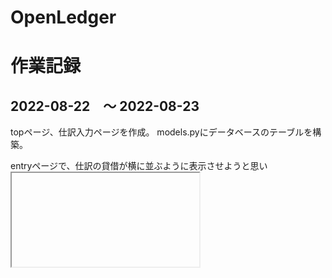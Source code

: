 # OpenLedger



# 作業記録

## 2022-08-22　〜 2022-08-23
topページ、仕訳入力ページを作成。
models.pyにデータベースのテーブルを構築。

entryページで、仕訳の貸借が横に並ぶように表示させようと思い <iframe> と debit_side.html（子）, credit_side.html（子） を使って表示させるところまではできたが、
いざentry.html（親）でsubmitしてみたら子要素の情報がPOSTできなかった。解決できず保留中。

## 2022-08-24
勘定科目リストを作成。
地道にadmin画面に打ち込んだのち、 manage.py dumpdata journal.account > account.json にて出力。
vscodeのjson整形機能に思わず「おー」と声が出た。
Gitを入れていたものの add, commit, push していなかったので、これらを実行

* Gitカンペ
  * git add .
  * git commit
  * git push origin main

## 2022-08-25
試算表を表示するページ trial_balance.html を作成しようとして詰まる。
 * 仕訳テーブルから借方・貸方を集計しようとして、 Journal.objects.all() でデータを取得しようとしたがなぜか仕訳番号しか取得できなかった。仕方なく for ループで Journal.objects.get(pk=pk) として1行ずつ取得した。
 * 取得したデータ(dict形式)をhtmlで表示させようとしたけど表示されなかった。
 * 結局「総勘定元帳テーブル」がないと処理しにくい？「仕訳テーブル」と「総勘定元帳テーブル」は内容がかぶるからどちらか一つにしたい（軽量化のため）。
 * 試算表は view.py の中で完成させたい。どうしたらうまくいくか？

Journalテーブルからviews.pyの trial_balance にデータを引っ張ってきて、 trial_balance の中で仕訳の集計＆期末残高の計算（期首残高どうする？？？）をしたものを trial_balance.html に渡して表示する、みたいなことを実現したい。

## 2022-08-26
昨日の続きで trial_balance.html に取り組んだ。無事に試算表っぽい表示ができるようになった。
月次や四半期ではまだ表示できない。

entry.html で、勘定科目をプルダウンリストで選択できるようにしようとして詰まる。
プルダウンリストは作れたが、その値をどのようにPUSHすれば仕訳テーブルに取り込めるかわからなかった。


## 2022-08-27
django form に入力した値のPUSHの取得だが、
 <tag name="fuga"> {{ form.form }} </tag>
 みたいな感じで上手くいかないだろうか？

 models.py で、数値が入る予定の部分（科目コード等のコード）を、CharFieleからIntegerFieldに変更した。

 ## 2022-08-29
 entry.html で勘定科目の選択をプルダウンリストにすることはできたが、プルダウンリストの値を取得できない。 views.py の方で取得できることはできるが、 <form>タグ内の最後の仕訳科目しか抽出できない（各仕訳の勘定科目をリスト形式で取得できない）。
  >https://kleinblog.net/django-choice-field.html

 <tag value="xx">{{ account }}</tag>みたいなかんじでvalue に account を代入しようと Javascript を書いてみたが、うまくい方なかった。

 * プルダウンリストで表示した値を value に入れる方法を見つける。もしくはほかの方法を考える。
 * 複数のユーザー（利用者）がいる場合に、DBは各ユーザーごとに作ることになるのか？一般的なSNSの事例からユーザーとDBの関係を理解する。

 ## 2022-08-30
 ### 勘定科目のプルダウンリストの要素
 {% for account in accounts %}
  {{ account }}
{% endfor %}
↓
<select name="account" required id="id_accont">
<option value="11102">11102 小口現金</option>

選択された値は、"account" としてFormから送信されている。
<input>タグの name="debit-account" name="credit-account" は無視されている。

借方・貸方金額の一致チェックを javascript で行うことは成功したが、一致している場合にsubmit処理をすることができなかった。 if alert else submit をできるようにする。